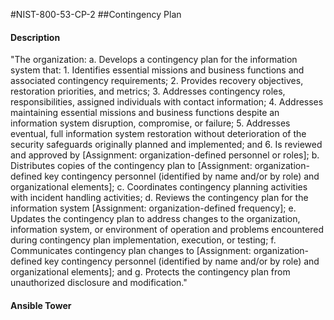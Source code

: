 #NIST-800-53-CP-2
##Contingency Plan
#### Description
"The organization:
  a.  Develops a contingency plan for the information system that:
    1.  Identifies essential missions and business functions and associated contingency requirements;
    2.  Provides recovery objectives, restoration priorities, and metrics;
    3.  Addresses contingency roles, responsibilities, assigned individuals with contact information;
    4.  Addresses maintaining essential missions and business functions despite an information system disruption, compromise, or failure;
    5.  Addresses eventual, full information system restoration without deterioration of the security safeguards originally planned and implemented; and
    6.  Is reviewed and approved by [Assignment: organization-defined personnel or roles];
  b.  Distributes copies of the contingency plan to [Assignment: organization-defined key contingency personnel (identified by name and/or by role) and organizational elements];
  c.  Coordinates contingency planning activities with incident handling activities;
  d.  Reviews the contingency plan for the information system [Assignment: organization-defined frequency];
  e.  Updates the contingency plan to address changes to the organization, information system, or environment of operation and problems encountered during contingency plan implementation, execution, or testing;
  f.  Communicates contingency plan changes to [Assignment: organization-defined key contingency personnel (identified by name and/or by role) and organizational elements]; and
  g.  Protects the contingency plan from unauthorized disclosure and modification."
#### Ansible Tower

